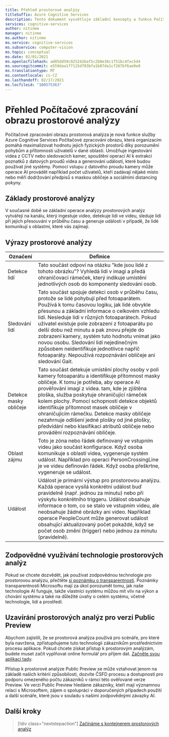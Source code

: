 ```yaml
---
title: Přehled prostorové analýzy
titleSuffix: Azure Cognitive Services
description: Tento dokument vysvětluje základní koncepty a funkce Počítačové zpracování obrazuho kontejneru prostorových analýz.
services: cognitive-services
author: nitinme
manager: nitinme
ms.author: nitinme
ms.service: cognitive-services
ms.subservice: computer-vision
ms.topic: conceptual
ms.date: 02/01/2021
ms.openlocfilehash: ad05dd59c925242baf5c2b0e36c1f51bc4fec5d4
ms.sourcegitcommit: e559daa1f7115d703bfa1b87da1cf267bf6ae9e8
ms.translationtype: MT
ms.contentlocale: cs-CZ
ms.lasthandoff: 02/17/2021
ms.locfileid: "100575363"
---
```

# <a name="overview-of-computer-vision-spatial-analysis"></a>Přehled Počítačové zpracování obrazu prostorové analýzy

Počítačové zpracování obrazu prostorová analýza je nová funkce služby Azure Cognitive Services Počítačové zpracování obrazu, která organizacím pomáhá maximalizovat hodnotu jejich fyzických prostorů díky porozumění pohybům a přítomnosti uživatelů v dané oblasti. Umožňuje ingestování videa z CCTV nebo sledovacích kamer, spouštění operací AI k extrakci poznatků z datových proudů videa a generování událostí, které budou používat jiné systémy. Pomocí vstupu z datového proudu kamery může operace AI provádět například počet uživatelů, kteří zadávají nějaké místo nebo měří dodržování předpisů s maskou obličeje a sociálními distancing pokyny.

## <a name="the-basics-of-spatial-analysis"></a>Základy prostorové analýzy

V současné době se základní operace analýzy prostorových analýz vytvářejí na kanálu, který ingestuje video, detekuje lidi ve videu, sleduje lidi při jejich přesouvání v průběhu času a generuje události v případě, že lidé komunikují s oblastmi, které vás zajímají.

## <a name="spatial-analysis-terms"></a>Výrazy prostorové analýzy

| Označení | Definice |
|------|------------|
| Detekce lidí | Tato součást odpoví na otázku "kde jsou lidé z tohoto obrázku"? Vyhledá lidi v imagi a předá ohraničovací rámeček, který indikuje umístění jednotlivých osob do komponenty sledování osob. |
| Sledování lidí | Tato součást spojuje detekci osob v průběhu času, protože se lidé pohybují před fotoaparátem. Používá k tomu časovou logiku, jak lidé obvykle přesunou a základní informace o celkovém vzhledu lidí. Nesleduje lidi v různých fotoaparátech. Pokud uživatel existuje pole zobrazení z fotoaparátu po delší dobu než minutu a pak znovu přejde do zobrazení kamery, systém tuto hodnotu vnímat jako novou osobu. Sledování lidí nejedinečným způsobem neidentifikuje jednotlivce napříč fotoaparáty. Nepoužívá rozpoznávání obličeje ani sledování Gait. |
| Detekce masky obličeje | Tato součást detekuje umístění plochy osoby v poli kamery fotoaparátu a identifikuje přítomnost masky obličeje. K tomu je potřeba, aby operace AI prověřování imagí z videa. tam, kde je zjištěna ploška, služba poskytuje ohraničující rámeček kolem plochy. Pomocí schopností detekce objektů identifikuje přítomnost masek obličeje v ohraničujícím rámečku. Detekce masky obličeje nezahrnuje odlišení jedné plošky od jiné plošky, předvídání nebo klasifikaci atributů obličeje nebo provádění rozpoznávání obličeje. |
| Oblast zájmu | Toto je zóna nebo řádek definovaný ve vstupním videu jako součást konfigurace. Když osoba komunikuje s oblastí videa, vygeneruje systém událost. Například pro operaci PersonCrossingLine je ve videu definován řádek. Když osoba přeškrtne, vygeneruje se událost. |
| Událost | Událost je primární výstup pro prostorovou analýzu. Každá operace vysílá konkrétní událost buď pravidelně (např. jednou za minutu) nebo při výskytu konkrétního triggeru. Událost obsahuje informace o tom, co se stalo ve vstupním videu, ale neobsahuje žádné obrázky ani video. Například operace PeopleCount může generovat událost obsahující aktualizovaný počet pokaždé, když se počet osob změní (trigger) nebo jednou za minutu (pravidelně). |

## <a name="responsible-use-of-spatial-analysis-technology"></a>Zodpovědné využívání technologie prostorových analýz

Pokud se chcete dozvědět, jak používat zodpovědnou technologie pro prostorovou analýzu, přečtěte [si poznámku o transparentnosti](/legal/cognitive-services/computer-vision/transparency-note-spatial-analysis?context=%2fazure%2fcognitive-services%2fComputer-vision%2fcontext%2fcontext). Poznámky transparentnosti Microsoftu mají za úkol porozumět tomu, jak naše technologie AI funguje, takže vlastníci systému můžou mít vliv na výkon a chování systému a také na důležité úvahy o celém systému, včetně technologie, lidí a prostředí.

## <a name="spatial-analysis-gating-for-public-preview"></a>Uzavírání prostorových analýz pro verzi Public Preview

Abychom zajistili, že se prostorová analýza používá pro scénáře, pro které byla navržena, zpřístupňujeme tuto technologii zákazníkům prostřednictvím procesu aplikace. Pokud chcete získat přístup k prostorovým analýzám, budete muset začít vyplňovat online formulář pro příjem dat. [Začněte svou aplikaci tady](https://forms.office.com/Pages/ResponsePage.aspx?id=v4j5cvGGr0GRqy180BHbRyQZ7B8Cg2FEjpibPziwPcZUNlQ4SEVORFVLTjlBSzNLRlo0UzRRVVNPVy4u).

Přístup k prostorové analýze Public Preview se může vztahovat jenom na základě našich kritérií způsobilosti, dozvíte ČSFD procesu a dostupnosti pro podporu omezeného počtu zákazníků v rámci této ověřované verze Preview. Ve verzi Public Preview hledáme zákazníky, kteří mají významnou relaci s Microsoftem, zájem o spolupráci v doporučených případech použití a další scénáře, které jsou v souladu s našimi zodpovědnými závazky AI.

## <a name="next-steps"></a>Další kroky

> [!div class="nextstepaction"]
> [Začínáme s kontejnerem prostorových analýz](spatial-analysis-container.md)